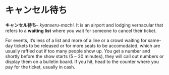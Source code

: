 # キャンセル待ち

**キャンセル待ち**– _kyanseru-machi._ It is an airport and lodging vernacular that refers to a **waiting list** where you wait for someone to cancel their ticket.

For events, it’s less of a list and more of a line or a crowd waiting for same-day tickets to be released or for more seats to be accomodated, which are usually raffled out if too many people show up. You get a number and shortly before the show starts (5 – 30 minutes), they will call out numbers or display them on a bulletin board. If you hit, head to the counter where you pay for the ticket, usually in cash.
